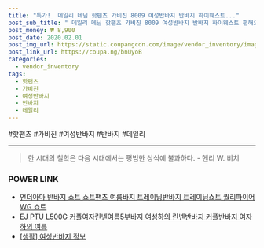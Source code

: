 ```yaml
--- 
title: "특가!  데일리 데님 핫팬츠 가비진 8009 여성반바지 반바지 하이웨스트..." 
post_sub_title: " 데일리 데님 핫팬츠 가비진 8009 여성반바지 반바지 하이웨스트 편해요" 
post_money: ₩ 8,900 
post_date: 2020.02.01 
post_img_url: https://static.coupangcdn.com/image/vendor_inventory/images/2017/06/09/17/5/b3b6079b-f73b-4a73-9c0d-08eeec94d5f2.jpg 
post_link_url: https://coupa.ng/bnUyoB 
categories: 
  - vendor_inventory 
tags: 
  - 핫팬츠 
  - 가비진 
  - 여성반바지 
  - 반바지 
  - 데일리 
--- 
```

  #핫팬츠 #가비진 #여성반바지 #반바지 #데일리 
<hr> 

> 한 시대의 철학은 다음 시대에서는 평범한 상식에 불과하다. - 헨리 W. 비치 


### POWER LINK

* <a href="https://blog.naver.com/sakai111/221783153476" target="_blank">언더아마 반바지 쇼트 쇼트팬츠 여름바지 트레이닝반바지 트레이닝쇼트 퀄리파이어 WG 쇼트</a>
* <a href="https://blog.naver.com/sakai111/221776877018" target="_blank">EJ PTU L500G 커플여자린넨여름5부바지 여성하의 린넨반바지 커플반바지 여자하의 여름</a>
* <a href="https://blog.naver.com/sakai111/221762523506" target="_blank"> [생활] 여성반바지 정보 </a>
